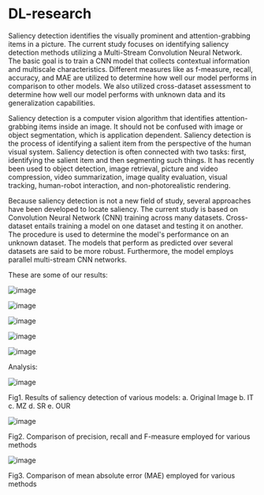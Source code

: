 # DL-research

Saliency detection identifies the visually prominent and attention-grabbing items in a picture. The current study focuses on identifying saliency detection methods utilizing a Multi-Stream Convolution Neural Network. The basic goal is to train a CNN model that collects contextual information and multiscale characteristics. Different measures like as f-measure, recall, accuracy, and MAE are utilized to determine how well our model performs in comparison to other models. We also utilized cross-dataset assessment to determine how well our model performs with unknown data and its generalization capabilities. 

Saliency detection is a computer vision algorithm that identifies attention-grabbing items inside an image. It should not be confused with image or object segmentation, which is application dependent. Saliency detection is the process of identifying a salient item from the perspective of the human visual system. Saliency detection is often connected with two tasks: first, identifying the salient item and then segmenting such things. It has recently been used to object detection, image retrieval, picture and video compression, video summarization, image quality evaluation, visual tracking, human-robot interaction, and non-photorealistic rendering. 

Because saliency detection is not a new field of study, several approaches have been developed to locate saliency. The current study is based on Convolution Neural Network (CNN) training across many datasets. Cross-dataset entails training a model on one dataset and testing it on another. The procedure is used to determine the model's performance on an unknown dataset. The models that perform as predicted over several datasets are said to be more robust. Furthermore, the model employs parallel multi-stream CNN networks. 


These are some of our results:

![image](https://github.com/Sahithi-Akunuri/DL-research/assets/111894343/3449feac-6a29-42a4-bd85-70d03b0317c2)

![image](https://github.com/Sahithi-Akunuri/DL-research/assets/111894343/c6ab6883-0e4f-4b45-99cf-2af6c66de998)

![image](https://github.com/Sahithi-Akunuri/DL-research/assets/111894343/bcc6c336-c5f0-4386-901d-7173efc8eb17)

![image](https://github.com/Sahithi-Akunuri/DL-research/assets/111894343/b987b1b1-fc75-478f-bd26-4366a4d33f2a)

![image](https://github.com/Sahithi-Akunuri/DL-research/assets/111894343/15bb94c1-5eef-4281-96be-b4fb4baf2c77)


Analysis:

![image](https://github.com/Sahithi-Akunuri/DL-research/assets/111894343/5f87d8f4-aeea-409e-a93d-fdf1ca5ad841)

Fig1. Results of saliency detection of various models: a. Original Image b. IT c. MZ d. SR e. OUR

![image](https://github.com/Sahithi-Akunuri/DL-research/assets/111894343/ad5f4a26-8805-439b-9709-495cfb3156dd)

Fig2. Comparison of precision, recall and F-measure employed for various methods 

![image](https://github.com/Sahithi-Akunuri/DL-research/assets/111894343/41ecfbf0-b5d9-41c8-be02-4993e4fc61be)

Fig3. Comparison of mean absolute error (MAE) employed for various methods 
